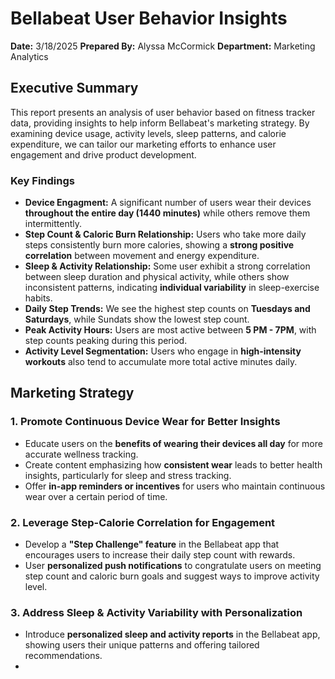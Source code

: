 # Bellabeat User Behavior Insights

**Date:** 3/18/2025
**Prepared By:** Alyssa McCormick
**Department:** Marketing Analytics

## Executive Summary
This report presents an analysis of user behavior based on fitness tracker data, providing insights to help inform Bellabeat's marketing strategy. By examining device usage, activity levels, sleep patterns, and calorie expenditure, we can tailor our marketing efforts to enhance user engagement and drive product development.

### Key Findings
* **Device Engagment:** A significant number of users wear their devices **throughout the entire day (1440 minutes)** while others remove them intermittently.
* **Step Count & Caloric Burn Relationship:** Users who take more daily steps consistently burn more calories, showing a **strong positive correlation** between movement and energy expenditure.
* **Sleep & Activity Relationship:** Some user exhibit a strong correlation between sleep duration and physical activity, while others show inconsistent patterns, indicating **individual variability** in sleep-exercise habits.
* **Daily Step Trends:** We see the highest step counts on **Tuesdays and Saturdays**, while Sundats show the lowest step count.
* **Peak Activity Hours:** Users are most active between **5 PM - 7PM**, with step counts peaking during this period.
* **Activity Level Segmentation:** Users who engage in **high-intensity workouts** also tend to accumulate more total active minutes daily.


## Marketing Strategy
### 1. Promote Continuous Device Wear for Better Insights
* Educate users on the **benefits of wearing their devices all day** for more accurate wellness tracking.
* Create content emphasizing how **consistent wear** leads to better health insights, particularly for sleep and stress tracking.
* Offer **in-app reminders or incentives** for users who maintain continuous wear over a certain period of time.

### 2. Leverage Step-Calorie Correlation for Engagement
* Develop a **"Step Challenge" feature** in the Bellabeat app that encourages users to increase their daily step count with rewards.
* User **personalized push notifications** to congratulate users on meeting step count and caloric burn goals and suggest ways to improve activity level.

### 3. Address Sleep & Activity Variability with Personalization
* Introduce **personalized sleep and activity reports** in the Bellabeat app, showing users their unique patterns and offering tailored recommendations.
* 
